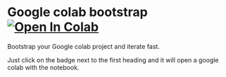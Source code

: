 # Google colab bootstrap [![Open In Colab](https://colab.research.google.com/assets/colab-badge.svg)](https://colab.research.google.com/github/zaitra/colab-bootstrap/blob/master/bootstrap.ipynb)

Bootstrap your Google colab project and iterate fast.

Just click on the badge next to the first heading and it will open a google colab with the notebook.
